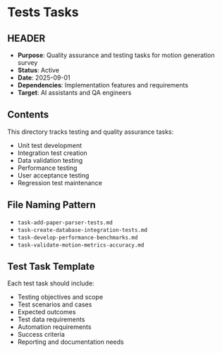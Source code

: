 # Tests Tasks

## HEADER
- **Purpose**: Quality assurance and testing tasks for motion generation survey
- **Status**: Active
- **Date**: 2025-09-01
- **Dependencies**: Implementation features and requirements
- **Target**: AI assistants and QA engineers

## Contents

This directory tracks testing and quality assurance tasks:

- Unit test development
- Integration test creation
- Data validation testing
- Performance testing
- User acceptance testing
- Regression test maintenance

## File Naming Pattern

- `task-add-paper-parser-tests.md`
- `task-create-database-integration-tests.md`
- `task-develop-performance-benchmarks.md`
- `task-validate-motion-metrics-accuracy.md`

## Test Task Template

Each test task should include:
- Testing objectives and scope
- Test scenarios and cases
- Expected outcomes
- Test data requirements
- Automation requirements
- Success criteria
- Reporting and documentation needs